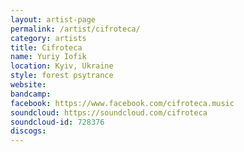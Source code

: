 ```yaml
---
layout: artist-page
permalink: /artist/cifroteca/
category: artists
title: Cifroteca
name: Yuriy Iofik
location: Kyiv, Ukraine
style: forest psytrance
website: 
bandcamp: 
facebook: https://www.facebook.com/cifroteca.music
soundcloud: https://soundcloud.com/cifroteca
soundcloud-id: 728376
discogs: 
---
```

